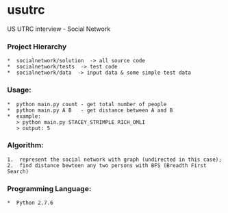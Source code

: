 # usutrc
US UTRC interview - Social Network

### Project Hierarchy <br />
    *  socialnetwork/solution  -> all source code
    *  socialnetwork/tests  -> test code
    *  socialnetwork/data  -> input data & some simple test data

### Usage: <br />
    *  python main.py count - get total number of people 
    *  python main.py A B   - get distance between A and B 
    *  example:
       > python main.py STACEY_STRIMPLE RICH_OMLI
       > output: 5
    
### Algorithm: <br />
    1.  represent the social network with graph (undirected in this case); 
    2.  find distance bewteen any two persons with BFS (Breadth First Search) 


### Programming Language: <br />
    *  Python 2.7.6 
